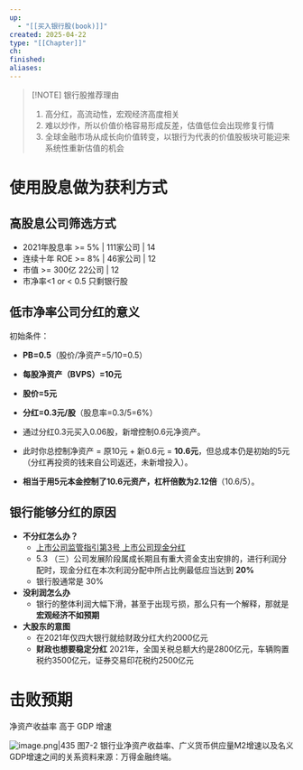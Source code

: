 ```yaml
---
up:
  - "[[买入银行股(book)]]"
created: 2025-04-22
type: "[[Chapter]]"
ch: 
finished: 
aliases:
---
```



> [!NOTE] 银行股推荐理由
> 1. 高分红，高流动性，宏观经济高度相关
> 2. 难以炒作，所以价值价格容易形成反差，估值低位会出现修复行情
> 3. 全球金融市场从成长向价值转变，以银行为代表的价值股板块可能迎来系统性重新估值的机会



# 使用股息做为获利方式


## 高股息公司筛选方式

- 2021年股息率 >= 5%  | 111家公司 |  14
- 连续十年 ROE >= 8%  | 46家公司  | 12
- 市值 >= 300亿 22公司  |  12
- 市净率<1 or < 0.5  只剩银行股


## 低市净率公司分红的意义

初始条件：

- **PB=0.5**（股价/净资产=5/10=0.5）
- **每股净资产（BVPS）=10元**
- **股价=5元**
- **分红=0.3元/股**（股息率=0.3/5=6%）


- 通过分红0.3元买入0.06股，新增控制0.6元净资产。
- 此时你总控制净资产 = 原10元 + 新0.6元 = **10.6元**，但总成本仍是初始的5元（分红再投资的钱来自公司返还，未新增投入）。
- **相当于用5元本金控制了10.6元资产，杠杆倍数为2.12倍**（10.6/5）。


## 银行能够分红的原因


- **不分红怎么办？**
	- [上市公司监管指引第3号 上市公司现金分红](http://www.csrc.gov.cn/csrc/c101954/c7449656/7449656/files/%E9%99%84%E4%BB%B61%EF%BC%9A%E4%B8%8A%E5%B8%82%E5%85%AC%E5%8F%B8%E7%9B%91%E7%AE%A1%E6%8C%87%E5%BC%95%E7%AC%AC3%E5%8F%B7%E2%80%94%E2%80%94%E4%B8%8A%E5%B8%82%E5%85%AC%E5%8F%B8%E7%8E%B0%E9%87%91%E5%88%86%E7%BA%A2%EF%BC%882023%E5%B9%B4%E4%BF%AE%E8%AE%A2%EF%BC%89.pdf)
	- 5.3 （三）公司发展阶段属成长期且有重大资金支出安排的，进行利润分配时，现金分红在本次利润分配中所占比例最低应当达到 **20%** 
	- 银行股通常是 30%
- **没利润怎么办**
	- 银行的整体利润大幅下滑，甚至于出现亏损，那么只有一个解释，那就是**宏观经济不如预期**
- **大股东的意图**
	- 在2021年仅四大银行就给财政分红大约2000亿元
	- **财政也想要稳定分红** 2021年，全国关税总额大约是2800亿元，车辆购置税约3500亿元，证券交易印花税约2500亿元



# 击败预期

净资产收益率 高于 GDP 增速


![image.png|435](https://s1.vika.cn/space/2025/04/22/14791977ac6045dd813e7f1a7601d432)
图7-2 银行业净资产收益率、广义货币供应量M2增速以及名义GDP增速之间的关系资料来源：万得金融终端。